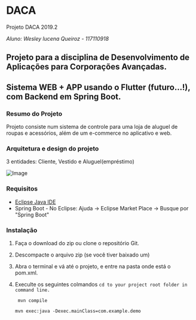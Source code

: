 # DACA
Projeto DACA 2019.2

*Aluno: Wesley lucena Queiroz - 117110918*

## Projeto para a disciplina de Desenvolvimento de Aplicações para Corporações Avançadas.
## Sistema WEB + APP usando o Flutter (futuro...!), com Backend em Spring Boot. 

### Resumo do Projeto
Projeto consiste num sistema de controle para uma loja de aluguel de roupas e acessórios, além de um e-commerce no aplicativo e web. 

### Arquitetura e design do projeto
 
3 entidades: Cliente, Vestido e Aluguel(empréstimo)

![Image](https://i.ibb.co/p0Xp58S/Loz-Diagram.png)

### Requisitos
* [Eclipse Java IDE](https://www.eclipse.org/downloads/packages/release/mars/2/eclipse-ide-java-ee-developers)
* Spring Boot - No Eclipse: Ajuda -> Eclipse Market Place -> Busque por "Spring Boot" 

### Instalação
1. Faça o download do zip ou clone o repositório Git.
2. Descompacte o arquivo zip (se você tiver baixado um)
3. Abra o terminal e vá até o projeto, e entre na pasta onde está o pom.xml.
4. Execulte os seguintes colmandos
    ```cd to your project root folder in command line.```
    
   ``` mvn compile```
   
   ```mvn exec:java -Dexec.mainClass=com.example.demo```



